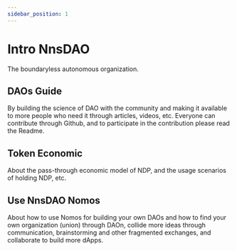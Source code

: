 ```yaml
---
sidebar_position: 1
---
```


# Intro NnsDAO

The boundaryless autonomous organization.

## DAOs Guide

By building the science of DAO with the community and making it available to more people who need it through articles, videos, etc. Everyone can contribute through Github, and to participate in the contribution please read the Readme.

## Token Economic

About the pass-through economic model of NDP, and the usage scenarios of holding NDP, etc.

## Use NnsDAO Nomos

About how to use Nomos for building your own DAOs and how to find your own organization (union) through DAOn, collide more ideas through communication, brainstorming and other fragmented exchanges, and collaborate to build more dApps.
